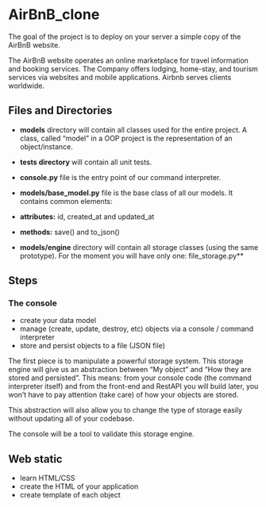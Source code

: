 <h1> AirBnB_clone </h1>

The goal of the project is to deploy on your server a simple copy of the AirBnB website.

The AirBnB website operates an online marketplace for travel information and booking services. The Company offers lodging, home-stay, and tourism services via websites and mobile applications. Airbnb serves clients worldwide.

<h2>Files and Directories</h2>

* <b>models</b> directory will contain all classes used for the entire project. A class, called “model” in a OOP project is the representation of an object/instance.

* <b>tests directory</b> will contain all unit tests.

* <b>console.py</b> file is the entry point of our command interpreter.

* <b>models/base_model.py</b> file is the base class of all our models. It contains common elements:

* <b>attributes:</b> id, created_at and updated_at

* <b>methods:</b> save() and to_json()

* <b>models/engine</b> directory will contain all storage classes (using the same prototype). For the moment you will have only one: file_storage.py**

<h2> Steps </h2>

<h3>The console</h3>

* create your data model
* manage (create, update, destroy, etc) objects via a console / command interpreter
* store and persist objects to a file (JSON file)

The first piece is to manipulate a powerful storage system. This storage engine will give us an abstraction between “My object” and “How they are stored and persisted”. This means: from your console code (the command interpreter itself) and from the front-end and RestAPI you will build later, you won’t have to pay attention (take care) of how your objects are stored.

This abstraction will also allow you to change the type of storage easily without updating all of your codebase.

The console will be a tool to validate this storage engine.

<h2> Web static </h2>

* learn HTML/CSS
* create the HTML of your application
* create template of each object

